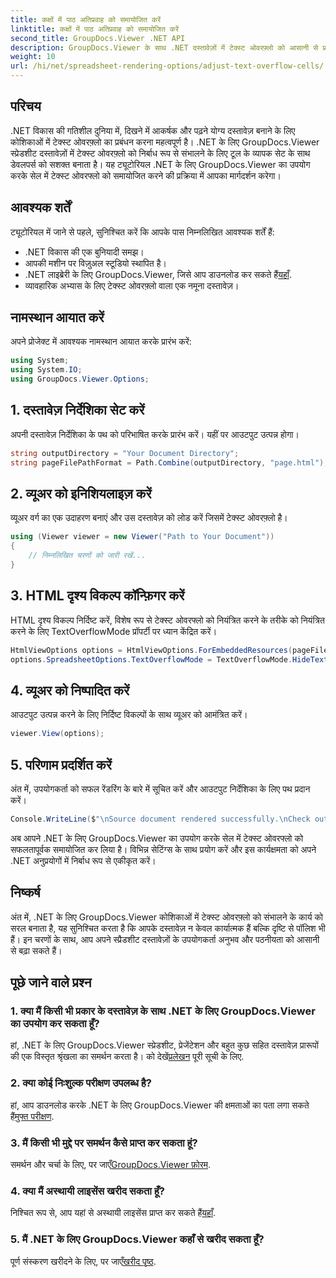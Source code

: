 ```yaml
---
title: कक्षों में पाठ अतिप्रवाह को समायोजित करें
linktitle: कक्षों में पाठ अतिप्रवाह को समायोजित करें
second_title: GroupDocs.Viewer .NET API
description: GroupDocs.Viewer के साथ .NET दस्तावेज़ों में टेक्स्ट ओवरफ़्लो को आसानी से प्रबंधित करें। पठनीयता और उपयोगकर्ता अनुभव बढ़ाएँ। अभी अपने मुफ़्त ट्रायल को डाउनलोड करें।
weight: 10
url: /hi/net/spreadsheet-rendering-options/adjust-text-overflow-cells/
---
```

## परिचय
.NET विकास की गतिशील दुनिया में, दिखने में आकर्षक और पढ़ने योग्य दस्तावेज़ बनाने के लिए कोशिकाओं में टेक्स्ट ओवरफ़्लो का प्रबंधन करना महत्वपूर्ण है। .NET के लिए GroupDocs.Viewer स्प्रेडशीट दस्तावेज़ों में टेक्स्ट ओवरफ़्लो को निर्बाध रूप से संभालने के लिए टूल के व्यापक सेट के साथ डेवलपर्स को सशक्त बनाता है। यह ट्यूटोरियल .NET के लिए GroupDocs.Viewer का उपयोग करके सेल में टेक्स्ट ओवरफ्लो को समायोजित करने की प्रक्रिया में आपका मार्गदर्शन करेगा।
## आवश्यक शर्तें
ट्यूटोरियल में जाने से पहले, सुनिश्चित करें कि आपके पास निम्नलिखित आवश्यक शर्तें हैं:
- .NET विकास की एक बुनियादी समझ।
- आपकी मशीन पर विज़ुअल स्टूडियो स्थापित है।
- .NET लाइब्रेरी के लिए GroupDocs.Viewer, जिसे आप डाउनलोड कर सकते हैं[यहाँ](https://releases.groupdocs.com/viewer/net/).
- व्यावहारिक अभ्यास के लिए टेक्स्ट ओवरफ़्लो वाला एक नमूना दस्तावेज़।
## नामस्थान आयात करें
अपने प्रोजेक्ट में आवश्यक नामस्थान आयात करके प्रारंभ करें:
```csharp
using System;
using System.IO;
using GroupDocs.Viewer.Options;
```
## 1. दस्तावेज़ निर्देशिका सेट करें
अपनी दस्तावेज़ निर्देशिका के पथ को परिभाषित करके प्रारंभ करें। यहीं पर आउटपुट उत्पन्न होगा।
```csharp
string outputDirectory = "Your Document Directory";
string pageFilePathFormat = Path.Combine(outputDirectory, "page.html");
```
## 2. व्यूअर को इनिशियलाइज़ करें
व्यूअर वर्ग का एक उदाहरण बनाएं और उस दस्तावेज़ को लोड करें जिसमें टेक्स्ट ओवरफ़्लो है।
```csharp
using (Viewer viewer = new Viewer("Path to Your Document"))
{
    // निम्नलिखित चरणों को जारी रखें...
}
```
## 3. HTML दृश्य विकल्प कॉन्फ़िगर करें
HTML दृश्य विकल्प निर्दिष्ट करें, विशेष रूप से टेक्स्ट ओवरफ्लो को नियंत्रित करने के तरीके को नियंत्रित करने के लिए TextOverflowMode प्रॉपर्टी पर ध्यान केंद्रित करें।
```csharp
HtmlViewOptions options = HtmlViewOptions.ForEmbeddedResources(pageFilePathFormat);
options.SpreadsheetOptions.TextOverflowMode = TextOverflowMode.HideText;
```
## 4. व्यूअर को निष्पादित करें
आउटपुट उत्पन्न करने के लिए निर्दिष्ट विकल्पों के साथ व्यूअर को आमंत्रित करें।
```csharp
viewer.View(options);
```
## 5. परिणाम प्रदर्शित करें
अंत में, उपयोगकर्ता को सफल रेंडरिंग के बारे में सूचित करें और आउटपुट निर्देशिका के लिए पथ प्रदान करें।
```csharp
Console.WriteLine($"\nSource document rendered successfully.\nCheck output in {outputDirectory}.");
```
अब आपने .NET के लिए GroupDocs.Viewer का उपयोग करके सेल में टेक्स्ट ओवरफ्लो को सफलतापूर्वक समायोजित कर लिया है। विभिन्न सेटिंग्स के साथ प्रयोग करें और इस कार्यक्षमता को अपने .NET अनुप्रयोगों में निर्बाध रूप से एकीकृत करें।
## निष्कर्ष
अंत में, .NET के लिए GroupDocs.Viewer कोशिकाओं में टेक्स्ट ओवरफ़्लो को संभालने के कार्य को सरल बनाता है, यह सुनिश्चित करता है कि आपके दस्तावेज़ न केवल कार्यात्मक हैं बल्कि दृष्टि से पॉलिश भी हैं। इन चरणों के साथ, आप अपने स्प्रैडशीट दस्तावेज़ों के उपयोगकर्ता अनुभव और पठनीयता को आसानी से बढ़ा सकते हैं।
## पूछे जाने वाले प्रश्न
### 1. क्या मैं किसी भी प्रकार के दस्तावेज़ के साथ .NET के लिए GroupDocs.Viewer का उपयोग कर सकता हूँ?
 हां, .NET के लिए GroupDocs.Viewer स्प्रेडशीट, प्रेजेंटेशन और बहुत कुछ सहित दस्तावेज़ प्रारूपों की एक विस्तृत श्रृंखला का समर्थन करता है। को देखें[प्रलेखन](https://tutorials.groupdocs.com/viewer/net/) पूरी सूची के लिए.
### 2. क्या कोई निःशुल्क परीक्षण उपलब्ध है?
 हां, आप डाउनलोड करके .NET के लिए GroupDocs.Viewer की क्षमताओं का पता लगा सकते हैं[मुफ्त परीक्षण](https://releases.groupdocs.com/).
### 3. मैं किसी भी मुद्दे पर समर्थन कैसे प्राप्त कर सकता हूं?
 समर्थन और चर्चा के लिए, पर जाएँ[GroupDocs.Viewer फ़ोरम](https://forum.groupdocs.com/c/viewer/9).
### 4. क्या मैं अस्थायी लाइसेंस खरीद सकता हूँ?
 निश्चित रूप से, आप यहां से अस्थायी लाइसेंस प्राप्त कर सकते हैं[यहाँ](https://purchase.groupdocs.com/temporary-license/).
### 5. मैं .NET के लिए GroupDocs.Viewer कहाँ से खरीद सकता हूँ?
 पूर्ण संस्करण खरीदने के लिए, पर जाएँ[खरीद पृष्ठ](https://purchase.groupdocs.com/buy).